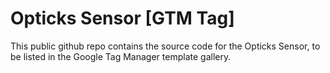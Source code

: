 # Opticks Sensor [GTM Tag]


This public github repo contains the source code for the Opticks Sensor, to be listed in the Google Tag Manager template gallery.

